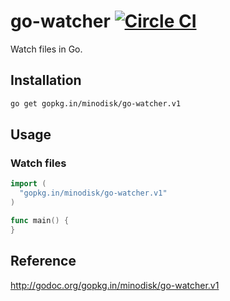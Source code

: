# go-watcher [![Circle CI](https://circleci.com/gh/minodisk/go-walker/tree/master.svg?style=svg&circle-token=e60bcec903825f35d60f01dced09639dd0aaa3c8)](https://circleci.com/gh/minodisk/go-walker/tree/master)

Watch files in Go.

## Installation

```bash
go get gopkg.in/minodisk/go-watcher.v1
```

## Usage

### Watch files

```go
import (
  "gopkg.in/minodisk/go-watcher.v1"
)

func main() {
}
```

## Reference

http://godoc.org/gopkg.in/minodisk/go-watcher.v1

